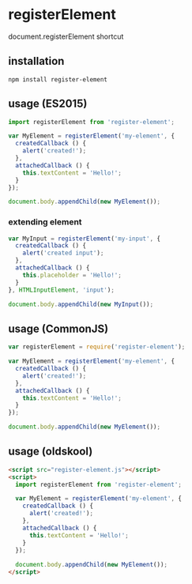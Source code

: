 # registerElement
document.registerElement shortcut

## installation
```
npm install register-element
```

## usage (ES2015)
```js
import registerElement from 'register-element';

var MyElement = registerElement('my-element', {
  createdCallback () {
    alert('created!');
  },
  attachedCallback () {
    this.textContent = 'Hello!';
  }
});

document.body.appendChild(new MyElement());
```

### extending element

```js
var MyInput = registerElement('my-input', {
  createdCallback () {
    alert('created input');
  },
  attachedCallback () {
    this.placeholder = 'Hello!';
  }
}, HTMLInputElement, 'input');

document.body.appendChild(new MyInput());
```

## usage (CommonJS)
```js
var registerElement = require('register-element');

var MyElement = registerElement('my-element', {
  createdCallback () {
    alert('created!');
  },
  attachedCallback () {
    this.textContent = 'Hello!';
  }
});

document.body.appendChild(new MyElement());
```

## usage (oldskool)
```html
<script src="register-element.js"></script>
<script>
  import registerElement from 'register-element';

  var MyElement = registerElement('my-element', {
    createdCallback () {
      alert('created!');
    },
    attachedCallback () {
      this.textContent = 'Hello!';
    }
  });
  
  document.body.appendChild(new MyElement());
</script>
```
